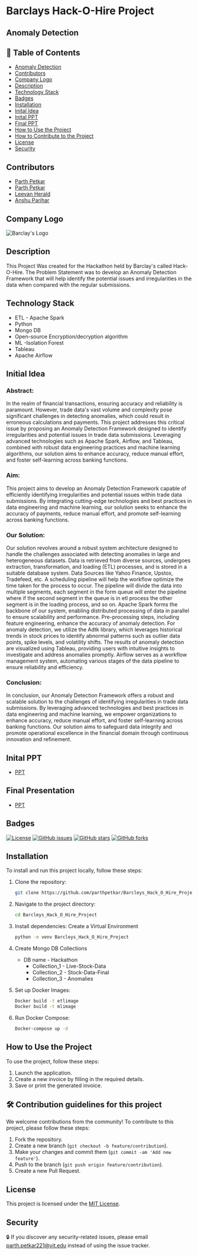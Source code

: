 # Barclays Hack-O-Hire Project
## Anomaly Detection

## 🎨 Table of Contents
- [Anomaly Detection](#anomaly-detection)
- [Contributors](#contributors)
- [Company Logo](#company-logo)
- [Description](#description)
- [Technology Stack](#technology-stack)
- [Badges](#badges)
- [Installation](#installation)
- [Inital Idea](#inital-idea)
- [Inital PPT](#inital-ppt)
- [Final PPT](#final-presentation)
- [How to Use the Project](#how-to-use-the-project)
- [How to Contribute to the Project](#how-to-contribute-to-the-project)
- [License](#license)
- [Security](#security)

## Contributors
- [Parth Petkar](https://github.com/parthpetkar)
- [Parth Petkar](https://github.com/contributor)
- [Leevan Herald](https://github.com/contributor)
- [Anshu Parihar](https://github.com/contributor)

## Company Logo
![Barclay's Logo](Assets/barclaycard_us_logo.jpg)

## Description
   This Project Was created for the Hackathon held by Barclay's called Hack-O-Hire. The Problem Statement was to develop an Anomaly Detection Framework that will help identify the potential issues and irregularities in the data when compared with the regular submissions. 

## Technology Stack
- ETL - Apache Spark
- Python
- Mongo DB
- Open-source Encryption/decryption algorithm
- ML -Isolation Forest
- Tableau
- Apache Airflow

## Initial Idea
### Abstract:

   In the realm of financial transactions, ensuring accuracy and reliability is paramount. However, trade data's vast volume and complexity pose significant challenges in detecting anomalies, which could result in erroneous calculations and payments. This project addresses this critical issue by proposing an Anomaly Detection Framework designed to identify irregularities and potential issues in trade data submissions. Leveraging advanced technologies such as Apache Spark, Airflow, and Tableau, combined with robust data engineering practices and machine learning algorithms, our solution aims to enhance accuracy, reduce manual effort, and foster self-learning across banking functions.

   

### Aim:

   This project aims to develop an Anomaly Detection Framework capable of efficiently identifying irregularities and potential issues within trade data submissions. By integrating cutting-edge technologies and best practices in data engineering and machine learning, our solution seeks to enhance the accuracy of payments, reduce manual effort, and promote self-learning across banking functions.

### Our Solution:

   Our solution revolves around a robust system architecture designed to handle the challenges associated with detecting anomalies in large and heterogeneous datasets. Data is retrieved from diverse sources, undergoes extraction, transformation, and loading (ETL) processes, and is stored in a suitable database system. Data Sources like Yahoo Finance, Upstox, Tradefeed, etc. A scheduling pipeline will help the workflow optimize the time taken for the process to occur. The pipeline will divide the data into multiple segments, each segment in the form queue will enter the pipeline where if the second segment in the queue is in etl process the other segment is in the loading process, and so on. Apache Spark forms the backbone of our system, enabling distributed processing of data in parallel to ensure scalability and performance. Pre-processing steps, including feature engineering, enhance the accuracy of anomaly detection. For anomaly detection, we utilize the Adtk library, which leverages historical trends in stock prices to identify abnormal patterns such as outlier data points, spike levels, and volatility shifts. The results of anomaly detection are visualized using Tableau, providing users with intuitive insights to investigate and address anomalies promptly. Airflow serves as a workflow management system, automating various stages of the data pipeline to ensure reliability and efficiency.

### Conclusion:

   In conclusion, our Anomaly Detection Framework offers a robust and scalable solution to the challenges of identifying irregularities in trade data submissions. By leveraging advanced technologies and best practices in data engineering and machine learning, we empower organizations to enhance accuracy, reduce manual effort, and foster self-learning across banking functions. Our solution aims to safeguard data integrity and promote operational excellence in the financial domain through continuous innovation and refinement.

## Inital PPT
- [PPT](Asssts/c69e824automated_anomaly_detection_framework_for_identifying_data_irregularities.pdf)

## Final Presentation
- [PPT](https://he-s3.s3.amazonaws.com/media/sprint/hack-o-hire/team/1920102/9a09405final_barclays_presentation.pdf)


## Badges
[![License](https://img.shields.io/badge/License-MIT-yellow.svg)](https://opensource.org/licenses/MIT)
[![GitHub issues](https://img.shields.io/github/issues/parthpetkar/Barcleys_Hack_O_Hire_Project)](https://github.com/parthpetkar/Barcleys_Hack_O_Hire_Project/issues)
[![GitHub stars](https://img.shields.io/github/stars/parthpetkar/Barcleys_Hack_O_Hire_Project)](https://github.com/parthpetkar/Barcleys_Hack_O_Hire_Project/stargazers)
[![GitHub forks](https://img.shields.io/github/forks/parthpetkar/Barcleys_Hack_O_Hire_Project)](https://github.com/parthpetkar/Barcleys_Hack_O_Hire_Project/network)

## Installation
To install and run this project locally, follow these steps:

1. Clone the repository:
   ```bash
   git clone https://github.com/parthpetkar/Barcleys_Hack_O_Hire_Project.git

2. Navigate to the project directory:
   ```bash
   cd Barcleys_Hack_O_Hire_Project

3. Install dependencies:
    Create a Virtual Environment 
    ```bash 
    python -m venv Barcleys_Hack_O_Hire_Project 

4. Create Mongo DB Collections
   - DB name - Hackathon
     - Collection_1 - Live-Stock-Data
     - Collection_2 - Stock-Data-Final
     - Collection_3 - Anomalies

5. Set up Docker Images:
    ```bash
    Docker build -t etlimage
    Docker build -t mlimage

6. Run Docker Compose:
    ```bash
    Docker-compose up -d 

## How to Use the Project
To use the project, follow these steps:

   1. Launch the application.
   2. Create a new invoice by filling in the required details.
   3. Save or print the generated invoice.

## 🛠️ Contribution guidelines for this project
We welcome contributions from the community! To contribute to this project, please follow these steps:

   1. Fork the repository.
   2. Create a new branch (`git checkout -b feature/contribution`).
   3. Make your changes and commit them (`git commit -am 'Add new feature'`).
   4. Push to the branch (`git push origin feature/contribution`).
   5. Create a new Pull Request.

## License
This project is licensed under the [MIT License](LICENSE).

## Security
🔒 If you discover any security-related issues, please email [parth.petkar221@vit.edu](parth.petkar221@vit.edu) instead of using the issue tracker.
